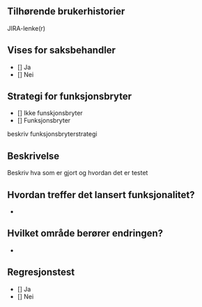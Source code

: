 ## Tilhørende brukerhistorier

JIRA-lenke(r)

## Vises for saksbehandler
- [] Ja
- [] Nei

## Strategi for funksjonsbryter
- [] Ikke funskjonsbryter
- [] Funksjonsbryter

beskriv funksjonsbryterstrategi

## Beskrivelse

Beskriv hva som er gjort og hvordan det er testet

## Hvordan treffer det lansert funksjonalitet?

-

## Hvilket område berører endringen?

- 

## Regresjonstest
- [] Ja
- [] Nei
